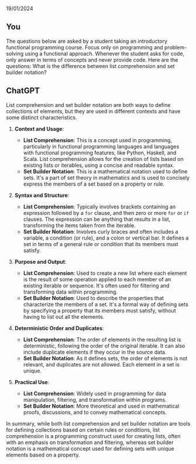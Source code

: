 19/01/2024
## You
The questions below are asked by a student taking an introductory functional programming course. Focus only on programming and problem-solving using a functional approach. Whenever the student asks for code, only answer in terms of concepts and never provide code. Here are the questions:
What is the difference between list comprehension and set builder notation?


## ChatGPT

List comprehension and set builder notation are both ways to define collections of elements, but they are used in different contexts and have some distinct characteristics.

1. **Context and Usage**:
   - **List Comprehension**: This is a concept used in programming, particularly in functional programming languages and languages with functional programming features, like Python, Haskell, and Scala. List comprehension allows for the creation of lists based on existing lists or iterables, using a concise and readable syntax.
   - **Set Builder Notation**: This is a mathematical notation used to define sets. It's a part of set theory in mathematics and is used to concisely express the members of a set based on a property or rule.

2. **Syntax and Structure**:
   - **List Comprehension**: Typically involves brackets containing an expression followed by a `for` clause, and then zero or more `for` or `if` clauses. The expression can be anything that results in a list, transforming the items taken from the iterable.
   - **Set Builder Notation**: Involves curly braces and often includes a variable, a condition (or rule), and a colon or vertical bar. It defines a set in terms of a general rule or condition that its members must satisfy.

3. **Purpose and Output**:
   - **List Comprehension**: Used to create a new list where each element is the result of some operation applied to each member of an existing iterable or sequence. It's often used for filtering and transforming data within programming.
   - **Set Builder Notation**: Used to describe the properties that characterize the members of a set. It's a formal way of defining sets by specifying a property that its members must satisfy, without having to list out all the elements.

4. **Deterministic Order and Duplicates**:
   - **List Comprehension**: The order of elements in the resulting list is deterministic, following the order of the original iterable. It can also include duplicate elements if they occur in the source data.
   - **Set Builder Notation**: As it defines sets, the order of elements is not relevant, and duplicates are not allowed. Each element in a set is unique.

5. **Practical Use**:
   - **List Comprehension**: Widely used in programming for data manipulation, filtering, and transformation within programs.
   - **Set Builder Notation**: More theoretical and used in mathematical proofs, discussions, and to convey mathematical concepts.

In summary, while both list comprehension and set builder notation are tools for defining collections based on certain rules or conditions, list comprehension is a programming construct used for creating lists, often with an emphasis on transformation and filtering, whereas set builder notation is a mathematical concept used for defining sets with unique elements based on a property.